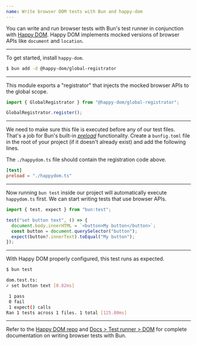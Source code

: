 ```yaml
---
name: Write browser DOM tests with Bun and happy-dom
---
```


You can write and run browser tests with Bun's test runner in conjunction with [Happy DOM](https://github.com/capricorn86/happy-dom). Happy DOM implements mocked versions of browser APIs like `document` and `location`.

---

To get started, install `happy-dom`.

```sh
$ bun add -d @happy-dom/global-registrator
```

---

This module exports a "registrator" that injects the mocked browser APIs to the global scope.

```ts#happydom.ts
import { GlobalRegistrator } from "@happy-dom/global-registrator";

GlobalRegistrator.register();
```

---

We need to make sure this file is executed before any of our test files. That's a job for Bun's built-in [_preload_]() functionality. Create a `bunfig.toml` file in the root of your project (if it doesn't already exist) and add the following lines.

The `./happydom.ts` file should contain the registration code above.

```toml#bunfig.toml
[test]
preload = "./happydom.ts"
```

---

Now running `bun test` inside our project will automatically execute `happydom.ts` first. We can start writing tests that use browser APIs.

```ts
import { test, expect } from "bun:test";

test("set button text", () => {
  document.body.innerHTML = `<button>My button</button>`;
  const button = document.querySelector("button");
  expect(button?.innerText).toEqual("My button");
});
```

---

With Happy DOM properly configured, this test runs as expected.

```sh
$ bun test

dom.test.ts:
✓ set button text [0.82ms]

 1 pass
 0 fail
 1 expect() calls
Ran 1 tests across 1 files. 1 total [125.00ms]
```

---

Refer to the [Happy DOM repo](https://github.com/capricorn86/happy-dom) and [Docs > Test runner > DOM](https://bun.sh/docs/test/dom) for complete documentation on writing browser tests with Bun.
